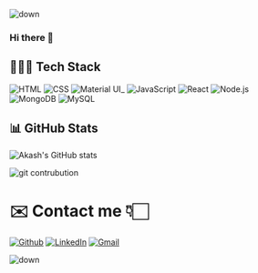 
![down](https://tgdown.eu-gb.mybluemix.net/15860732603498432/svg.png)

### Hi there 👋

## 👨🏻‍💻 Tech Stack

![HTML](https://img.shields.io/badge/html5%20-%23E34F26.svg?&style=for-the-badge&logo=html5&logoColor=white)&nbsp;![CSS](https://img.shields.io/badge/css3%20-%231572B6.svg?&style=for-the-badge&logo=css3&logoColor=white)&nbsp;![Material UI](https://img.shields.io/badge/material%20ui%20-%230081CB.svg?&style=for-the-badge&logo=material-ui&logoColor=white)_
![JavaScript](https://img.shields.io/badge/javascript%20-%23323330.svg?&style=for-the-badge&logo=javascript&logoColor=%23F7DF1E)&nbsp;![React](https://img.shields.io/badge/react%20-%2320232a.svg?&style=for-the-badge&logo=react&logoColor=%2361DAFB)&nbsp;![Node.js](https://img.shields.io/badge/node.js%20-%2343853D.svg?&style=for-the-badge&logo=node.js&logoColor=white)&nbsp;![MongoDB](https://img.shields.io/badge/MongoDB-%234ea94b.svg?&style=for-the-badge&logo=mongodb&logoColor=white)&nbsp;![MySQL](https://img.shields.io/badge/mysql-%2300f.svg?&style=for-the-badge&logo=mysql&logoColor=white)&nbsp;



## 📊 GitHub Stats

![Akash's GitHub stats](https://github-readme-stats.vercel.app/api?username=akashvaghela09&count_private=true&show_icons=true&theme=tokyonight)

![git contrubution](https://activity-graph.herokuapp.com/graph?username=akashvaghela09&bg_color=0D1117&color=ffffff&line=1A237E&point=1E88E5&area=true&hide_border=true)



# ✉️ Contact me 👇🏻

[![Github](https://img.icons8.com/plasticine/50/000000/github.png)](https://github.com/akashvaghela09) [![LinkedIn](https://img.icons8.com/plasticine/50/000000/linkedin.png)](https://www.linkedin.com/in/akashvaghela09) [![Gmail](https://img.icons8.com/plasticine/50/000000/gmail-new.png)](mailto:akashvaghela09@gmail.com)

![down](https://tgdown.eu-gb.mybluemix.net/15860698243760064/svg2.png)
